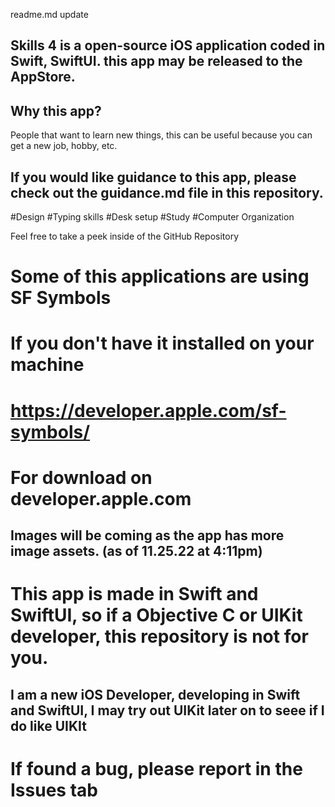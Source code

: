 readme.md update


## Skills 4 is a open-source iOS application coded in Swift, SwiftUI. this app may be released to the AppStore.

## Why this app?

People that want to learn new things, this can be useful because you can get a new job, hobby, etc. 

## If you would like guidance to this app, please check out the guidance.md file in this repository.


#Design #Typing skills #Desk setup #Study #Computer Organization

Feel free to take a peek inside of the GitHub Repository


# Some of this applications are using SF Symbols

# If you don't have it installed on your machine

# https://developer.apple.com/sf-symbols/

# For download on developer.apple.com

## Images will be coming as the app has more image assets. (as of 11.25.22 at 4:11pm)



# This app is made in Swift and SwiftUI, so if a Objective C or UIKit developer, this repository is not for you.


## I am a new iOS Developer, developing in Swift and SwiftUI, I may try out UIKit later on to seee if I do like UIKIt




# If found a bug, please report in the Issues tab

